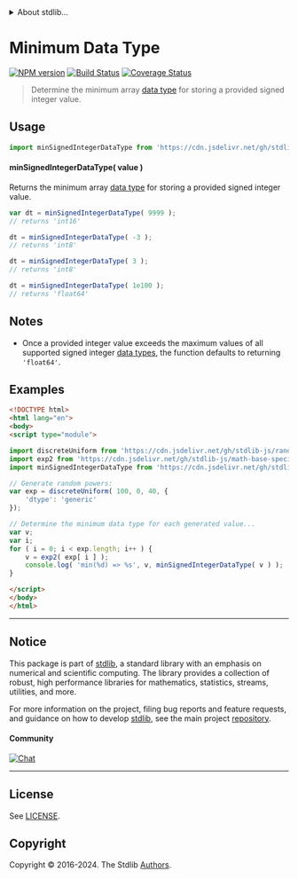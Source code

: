 <!--

@license Apache-2.0

Copyright (c) 2024 The Stdlib Authors.

Licensed under the Apache License, Version 2.0 (the "License");
you may not use this file except in compliance with the License.
You may obtain a copy of the License at

   http://www.apache.org/licenses/LICENSE-2.0

Unless required by applicable law or agreed to in writing, software
distributed under the License is distributed on an "AS IS" BASIS,
WITHOUT WARRANTIES OR CONDITIONS OF ANY KIND, either express or implied.
See the License for the specific language governing permissions and
limitations under the License.

-->


<details>
  <summary>
    About stdlib...
  </summary>
  <p>We believe in a future in which the web is a preferred environment for numerical computation. To help realize this future, we've built stdlib. stdlib is a standard library, with an emphasis on numerical and scientific computation, written in JavaScript (and C) for execution in browsers and in Node.js.</p>
  <p>The library is fully decomposable, being architected in such a way that you can swap out and mix and match APIs and functionality to cater to your exact preferences and use cases.</p>
  <p>When you use stdlib, you can be absolutely certain that you are using the most thorough, rigorous, well-written, studied, documented, tested, measured, and high-quality code out there.</p>
  <p>To join us in bringing numerical computing to the web, get started by checking us out on <a href="https://github.com/stdlib-js/stdlib">GitHub</a>, and please consider <a href="https://opencollective.com/stdlib">financially supporting stdlib</a>. We greatly appreciate your continued support!</p>
</details>

# Minimum Data Type

[![NPM version][npm-image]][npm-url] [![Build Status][test-image]][test-url] [![Coverage Status][coverage-image]][coverage-url] <!-- [![dependencies][dependencies-image]][dependencies-url] -->

> Determine the minimum array [data type][@stdlib/array/dtypes] for storing a provided signed integer value.

<!-- Section to include introductory text. Make sure to keep an empty line after the intro `section` element and another before the `/section` close. -->

<section class="intro">

</section>

<!-- /.intro -->

<!-- Package usage documentation. -->



<section class="usage">

## Usage

```javascript
import minSignedIntegerDataType from 'https://cdn.jsdelivr.net/gh/stdlib-js/array-base-min-signed-integer-dtype@esm/index.mjs';
```

#### minSignedIntegerDataType( value )

Returns the minimum array [data type][@stdlib/array/dtypes] for storing a provided signed integer value.

```javascript
var dt = minSignedIntegerDataType( 9999 );
// returns 'int16'

dt = minSignedIntegerDataType( -3 );
// returns 'int8'

dt = minSignedIntegerDataType( 3 );
// returns 'int8'

dt = minSignedIntegerDataType( 1e100 );
// returns 'float64'
```

</section>

<!-- /.usage -->

<!-- Package usage notes. Make sure to keep an empty line after the `section` element and another before the `/section` close. -->

<section class="notes">

## Notes

-   Once a provided integer value exceeds the maximum values of all supported signed integer [data types][@stdlib/array/dtypes], the function defaults to returning `'float64'`.

</section>

<!-- /.notes -->

<!-- Package usage examples. -->

<section class="examples">

## Examples

<!-- eslint no-undef: "error" -->

```html
<!DOCTYPE html>
<html lang="en">
<body>
<script type="module">

import discreteUniform from 'https://cdn.jsdelivr.net/gh/stdlib-js/random-array-discrete-uniform@esm/index.mjs';
import exp2 from 'https://cdn.jsdelivr.net/gh/stdlib-js/math-base-special-exp2@esm/index.mjs';
import minSignedIntegerDataType from 'https://cdn.jsdelivr.net/gh/stdlib-js/array-base-min-signed-integer-dtype@esm/index.mjs';

// Generate random powers:
var exp = discreteUniform( 100, 0, 40, {
    'dtype': 'generic'
});

// Determine the minimum data type for each generated value...
var v;
var i;
for ( i = 0; i < exp.length; i++ ) {
    v = exp2( exp[ i ] );
    console.log( 'min(%d) => %s', v, minSignedIntegerDataType( v ) );
}

</script>
</body>
</html>
```

</section>

<!-- /.examples -->

<!-- Section to include cited references. If references are included, add a horizontal rule *before* the section. Make sure to keep an empty line after the `section` element and another before the `/section` close. -->

<section class="references">

</section>

<!-- /.references -->

<!-- Section for related `stdlib` packages. Do not manually edit this section, as it is automatically populated. -->

<section class="related">

</section>

<!-- /.related -->

<!-- Section for all links. Make sure to keep an empty line after the `section` element and another before the `/section` close. -->


<section class="main-repo" >

* * *

## Notice

This package is part of [stdlib][stdlib], a standard library with an emphasis on numerical and scientific computing. The library provides a collection of robust, high performance libraries for mathematics, statistics, streams, utilities, and more.

For more information on the project, filing bug reports and feature requests, and guidance on how to develop [stdlib][stdlib], see the main project [repository][stdlib].

#### Community

[![Chat][chat-image]][chat-url]

---

## License

See [LICENSE][stdlib-license].


## Copyright

Copyright &copy; 2016-2024. The Stdlib [Authors][stdlib-authors].

</section>

<!-- /.stdlib -->

<!-- Section for all links. Make sure to keep an empty line after the `section` element and another before the `/section` close. -->

<section class="links">

[npm-image]: http://img.shields.io/npm/v/@stdlib/array-base-min-signed-integer-dtype.svg
[npm-url]: https://npmjs.org/package/@stdlib/array-base-min-signed-integer-dtype

[test-image]: https://github.com/stdlib-js/array-base-min-signed-integer-dtype/actions/workflows/test.yml/badge.svg?branch=v0.1.0
[test-url]: https://github.com/stdlib-js/array-base-min-signed-integer-dtype/actions/workflows/test.yml?query=branch:v0.1.0

[coverage-image]: https://img.shields.io/codecov/c/github/stdlib-js/array-base-min-signed-integer-dtype/main.svg
[coverage-url]: https://codecov.io/github/stdlib-js/array-base-min-signed-integer-dtype?branch=main

<!--

[dependencies-image]: https://img.shields.io/david/stdlib-js/array-base-min-signed-integer-dtype.svg
[dependencies-url]: https://david-dm.org/stdlib-js/array-base-min-signed-integer-dtype/main

-->

[chat-image]: https://img.shields.io/gitter/room/stdlib-js/stdlib.svg
[chat-url]: https://app.gitter.im/#/room/#stdlib-js_stdlib:gitter.im

[stdlib]: https://github.com/stdlib-js/stdlib

[stdlib-authors]: https://github.com/stdlib-js/stdlib/graphs/contributors

[umd]: https://github.com/umdjs/umd
[es-module]: https://developer.mozilla.org/en-US/docs/Web/JavaScript/Guide/Modules

[deno-url]: https://github.com/stdlib-js/array-base-min-signed-integer-dtype/tree/deno
[deno-readme]: https://github.com/stdlib-js/array-base-min-signed-integer-dtype/blob/deno/README.md
[umd-url]: https://github.com/stdlib-js/array-base-min-signed-integer-dtype/tree/umd
[umd-readme]: https://github.com/stdlib-js/array-base-min-signed-integer-dtype/blob/umd/README.md
[esm-url]: https://github.com/stdlib-js/array-base-min-signed-integer-dtype/tree/esm
[esm-readme]: https://github.com/stdlib-js/array-base-min-signed-integer-dtype/blob/esm/README.md
[branches-url]: https://github.com/stdlib-js/array-base-min-signed-integer-dtype/blob/main/branches.md

[stdlib-license]: https://raw.githubusercontent.com/stdlib-js/array-base-min-signed-integer-dtype/main/LICENSE

[@stdlib/array/dtypes]: https://github.com/stdlib-js/array-dtypes/tree/esm

</section>

<!-- /.links -->
